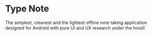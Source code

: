 # Type Note
The simplest, cleanest and the lightest offline note taking application designed for Android with pure UI and UX research under the hood!
